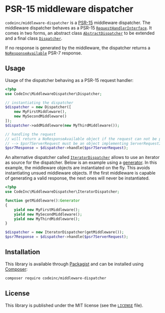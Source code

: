# PSR-15 middleware dispatcher

`codeinc/middleware-dispatcher` is a [PSR-15](https://www.php-fig.org/psr/psr-15/) middleware dispatcher. The middleware dispatcher behaves as a PSR-15 [`RequestHandlerInterface`](https://www.php-fig.org/psr/psr-15/#21-psrhttpserverrequesthandlerinterface). It comes in two forms, an abstract class [`AbstractDispatcher`](src/AbstractDispatcher.php) to be extended and a final class [`Dispatcher`](src/Dispatcher.php).

If no response is generated by the middleware, the dispatcher returns a [`NoResponseAvailable`](src/NoResponseAvailable.php) PSR-7 response.

## Usage

Usage of the dispatcher behaving as a PSR-15 request handler:
```php
<?php
use CodeInc\MiddlewareDispatcher\Dispatcher;

// instantiating the dispatcher
$dispatcher = new Dispatcher([
    new MyFirstMiddleware(),
    new MySecondMiddleware()
]);
$dispatcher->addMiddleware(new MyThirdMiddleware());

// handling the request 
// will return a NoResponseAvailable object if the request can not be processed by the middleware
// --> $psr7ServerRequest must be an object implementing ServerRequestInterface
$psr7Response = $dispatcher->handle($psr7ServerRequest); 
```

An alternative dispatcher called [`IteratorDispatcher`](src/IteratorDispatcher.php) allows to use an iterator as source for the dispatcher. Below is an example using a [generator](http://php.net/manual/en/language.generators.overview.php). In this example, the middleware objects are instantiated on the fly. This avoids instantiating unsued middleware objects. If the first middleware is capable of generating a valid response, the next ones will never be instantiated.

```php
<?php
use CodeInc\MiddlewareDispatcher\IteratorDispatcher;

function getMiddleware():Generator 
{
    yield new MyFirstMiddleware();
    yield new MySecondMiddleware();
    yield new MyThirdMiddleware();
}

$dispatcher = new IteratorDispatcher(getMiddleware());
$psr7Response = $dispatcher->handle($psr7ServerRequest); 
```


## Installation

This library is available through [Packagist](https://packagist.org/packages/codeinc/middleware-dispatcher) and can be installed using [Composer](https://getcomposer.org/): 

```bash
composer require codeinc/middleware-dispatcher
```


## License 
This library is published under the MIT license (see the [`LICENSE`](LICENSE) file).
